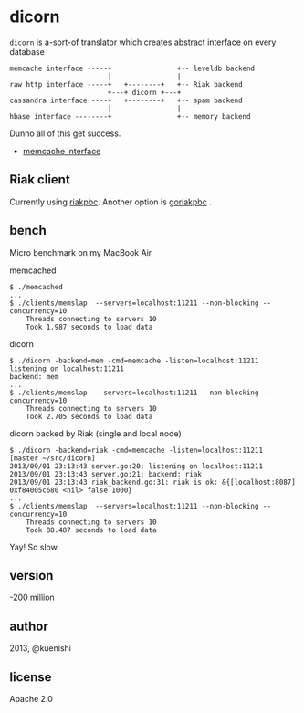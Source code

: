 # dicorn

`dicorn` is a-sort-of translator which creates abstract interface on every database


```
memcache interface -----+                +-- leveldb backend
                        |                |
raw http interface -----+   +--------+   +-- Riak backend
                        +---+ dicorn +---+
cassandra interface ----+   +--------+   +-- spam backend
                        |                |
hbase interface --------+                +-- memory backend

```

Dunno all of this get success.

- [memcache interface](https://github.com/memcached/memcached/blob/master/doc/protocol.txt)

## Riak client

Currently using [riakpbc](https://github.com/mrb/riakpbc). Another option is [goriakpbc](https://github.com/tpjg/goriakpbc) .

## bench

Micro benchmark on my MacBook Air

memcached

```
$ ./memcached
...
$ ./clients/memslap  --servers=localhost:11211 --non-blocking --concurrency=10
	Threads connecting to servers 10
	Took 1.987 seconds to load data
```

dicorn

```
$ ./dicorn -backend=mem -cmd=memcache -listen=localhost:11211
listening on localhost:11211
backend: mem
...
$ ./clients/memslap  --servers=localhost:11211 --non-blocking --concurrency=10
	Threads connecting to servers 10
	Took 2.705 seconds to load data
```

dicorn backed by Riak (single and local node)
```
$ ./dicorn -backend=riak -cmd=memcache -listen=localhost:11211    [master ~/src/dicorn]
2013/09/01 23:13:43 server.go:20: listening on localhost:11211
2013/09/01 23:13:43 server.go:21: backend: riak
2013/09/01 23:13:43 riak_backend.go:31: riak is ok: &{[localhost:8087] 0xf84005c680 <nil> false 1000}
...
$ ./clients/memslap  --servers=localhost:11211 --non-blocking --concurrency=10
	Threads connecting to servers 10
	Took 88.487 seconds to load data
```

Yay! So slow.

## version

-200 million

## author

2013, @kuenishi

## license

Apache 2.0
